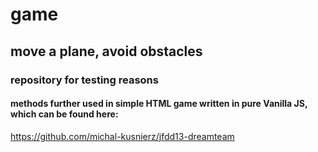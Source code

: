 # game
move a plane, avoid obstacles
--------------
### repository for testing reasons
#### methods further used in simple HTML game written in pure Vanilla JS, which can be found here: 
https://github.com/michal-kusnierz/jfdd13-dreamteam
